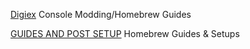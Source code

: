 
[Digiex](https://digiex.net/forums/)
Console Modding/Homebrew Guides

[GUIDES AND POST SETUP](https://rentry.co/Guides)
Homebrew Guides & Setups
